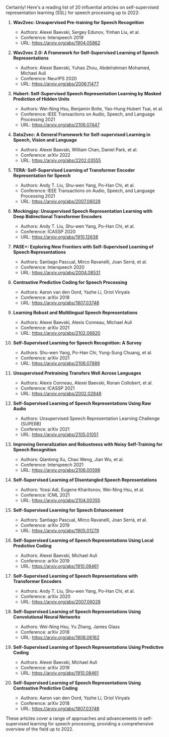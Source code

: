 Certainly! Here's a reading list of 20 influential articles on self-supervised representation learning (SSL) for speech processing up to 2022:

1. **Wav2vec: Unsupervised Pre-training for Speech Recognition**
   - Authors: Alexei Baevski, Sergey Edunov, Yinhan Liu, et al.
   - Conference: Interspeech 2019
   - URL: https://arxiv.org/abs/1904.05862

2. **Wav2vec 2.0: A Framework for Self-Supervised Learning of Speech Representations**
   - Authors: Alexei Baevski, Yuhao Zhou, Abdelrahman Mohamed, Michael Auli
   - Conference: NeurIPS 2020
   - URL: https://arxiv.org/abs/2006.11477

3. **Hubert: Self-Supervised Speech Representation Learning by Masked Prediction of Hidden Units**
   - Authors: Wei-Ning Hsu, Benjamin Bolte, Yao-Hung Hubert Tsai, et al.
   - Conference: IEEE Transactions on Audio, Speech, and Language Processing 2021
   - URL: https://arxiv.org/abs/2106.07447

4. **Data2vec: A General Framework for Self-supervised Learning in Speech, Vision and Language**
   - Authors: Alexei Baevski, William Chan, Daniel Park, et al.
   - Conference: arXiv 2022
   - URL: https://arxiv.org/abs/2202.03555

5. **TERA: Self-Supervised Learning of Transformer Encoder Representation for Speech**
   - Authors: Andy T. Liu, Shu-wen Yang, Po-Han Chi, et al.
   - Conference: IEEE Transactions on Audio, Speech, and Language Processing 2021
   - URL: https://arxiv.org/abs/2007.06028

6. **Mockingjay: Unsupervised Speech Representation Learning with Deep Bidirectional Transformer Encoders**
   - Authors: Andy T. Liu, Shu-wen Yang, Po-Han Chi, et al.
   - Conference: ICASSP 2020
   - URL: https://arxiv.org/abs/1910.12638

7. **PASE+: Exploring New Frontiers with Self-Supervised Learning of Speech Representations**
   - Authors: Santiago Pascual, Mirco Ravanelli, Joan Serrà, et al.
   - Conference: Interspeech 2020
   - URL: https://arxiv.org/abs/2004.08531

8. **Contrastive Predictive Coding for Speech Processing**
   - Authors: Aaron van den Oord, Yazhe Li, Oriol Vinyals
   - Conference: arXiv 2018
   - URL: https://arxiv.org/abs/1807.03748

9. **Learning Robust and Multilingual Speech Representations**
   - Authors: Alexei Baevski, Alexis Conneau, Michael Auli
   - Conference: arXiv 2021
   - URL: https://arxiv.org/abs/2102.06820

10. **Self-Supervised Learning for Speech Recognition: A Survey**
    - Authors: Shu-wen Yang, Po-Han Chi, Yung-Sung Chuang, et al.
    - Conference: arXiv 2021
    - URL: https://arxiv.org/abs/2106.07889

11. **Unsupervised Pretraining Transfers Well Across Languages**
    - Authors: Alexis Conneau, Alexei Baevski, Ronan Collobert, et al.
    - Conference: ICASSP 2021
    - URL: https://arxiv.org/abs/2002.02848

12. **Self-Supervised Learning of Speech Representations Using Raw Audio**
    - Authors: Unsupervised Speech Representation Learning Challenge (SUPERB)
    - Conference: arXiv 2021
    - URL: https://arxiv.org/abs/2105.01051

13. **Improving Generalization and Robustness with Noisy Self-Training for Speech Recognition**
    - Authors: Qiantong Xu, Chao Weng, Jian Wu, et al.
    - Conference: Interspeech 2021
    - URL: https://arxiv.org/abs/2106.00598

14. **Self-Supervised Learning of Disentangled Speech Representations**
    - Authors: Yossi Adi, Eugene Kharitonov, Wei-Ning Hsu, et al.
    - Conference: ICML 2021
    - URL: https://arxiv.org/abs/2104.00355

15. **Self-Supervised Learning for Speech Enhancement**
    - Authors: Santiago Pascual, Mirco Ravanelli, Joan Serrà, et al.
    - Conference: arXiv 2019
    - URL: https://arxiv.org/abs/1905.01279

16. **Self-Supervised Learning of Speech Representations Using Local Predictive Coding**
    - Authors: Alexei Baevski, Michael Auli
    - Conference: arXiv 2019
    - URL: https://arxiv.org/abs/1910.08461

17. **Self-Supervised Learning of Speech Representations with Transformer Encoders**
    - Authors: Andy T. Liu, Shu-wen Yang, Po-Han Chi, et al.
    - Conference: arXiv 2020
    - URL: https://arxiv.org/abs/2007.06028

18. **Self-Supervised Learning of Speech Representations Using Convolutional Neural Networks**
    - Authors: Wei-Ning Hsu, Yu Zhang, James Glass
    - Conference: arXiv 2018
    - URL: https://arxiv.org/abs/1806.06162

19. **Self-Supervised Learning of Speech Representations Using Predictive Coding**
    - Authors: Alexei Baevski, Michael Auli
    - Conference: arXiv 2019
    - URL: https://arxiv.org/abs/1910.08461

20. **Self-Supervised Learning of Speech Representations Using Contrastive Predictive Coding**
    - Authors: Aaron van den Oord, Yazhe Li, Oriol Vinyals
    - Conference: arXiv 2018
    - URL: https://arxiv.org/abs/1807.03748

These articles cover a range of approaches and advancements in self-supervised learning for speech processing, providing a comprehensive overview of the field up to 2022.